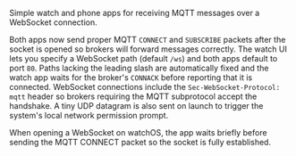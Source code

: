 Simple watch and phone apps for receiving MQTT messages over a WebSocket connection.

Both apps now send proper MQTT `CONNECT` and `SUBSCRIBE` packets after the socket is opened so brokers will forward messages correctly. The watch UI lets you specify a WebSocket path (default `/ws`) and both apps default to port `80`. Paths lacking the leading slash are automatically fixed and the watch app waits for the broker's `CONNACK` before reporting that it is connected. WebSocket connections include the `Sec-WebSocket-Protocol: mqtt` header so brokers requiring the MQTT subprotocol accept the handshake. A tiny UDP datagram is also sent on launch to trigger the system's local network permission prompt.

When opening a WebSocket on watchOS, the app waits briefly before sending the MQTT CONNECT packet so the socket is fully established.
